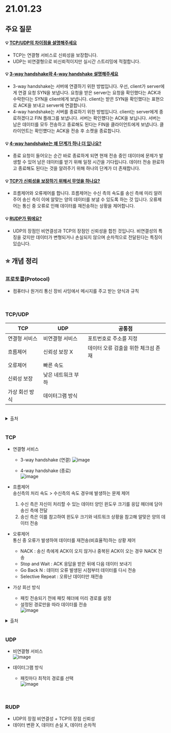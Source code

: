 # 21.01.23

## 주요 질문

#### 💡 [TCP/UDP의 차이점을 설명해주세요](#tcpudp)
   * TCP는 연결형 서비스로 신뢰성을 보장합니다.
   * UDP는 비연결형으로 비신뢰적이지만 실시간 스트리밍에 적절합니다.
   
#### 💡 [3-way handshake와 4-way handshake 설명해주세요](#tcp)
   * 3-way handshake는 서버에 연결하기 위한 방법입니다. 우선, client가 server에게 연결 요청 SYN을 보냅니다. 요청을 받은 server는 요청을 확인했다는 ACK과 수락한다는 SYN을 client에게 보냅니다. client는 받은 SYN을 확인했다는 표현으로 ACK을 보내고 server에 연결합니다.  
   * 4-way handshake는 서버를 종료하기 위한 방법입니다. client는 server에게 종료하겠다고 FIN 플래그를 보냅니다. 서버는 확인헀다는 ACK을 보닙니다. 서버는 남은 데이터를 모두 전송하고 종료해도 된다는 FIN을 클라이언트에게 보냅니다. 클라이언트는 확인헀다는 ACK을 전송 후 소켓을 종료합니다.
   
#### 💡 [4-way handshake는 왜 단계가 하나 더 있나요?](#tcp)
   * 종료 요청이 들어오는 순간 바로 종료하게 되면 현재 전송 중인 데이터에 문제가 발생할 수 있어 남은 데이터를 받기 위해 일정 시간을 기다립니다. 데이터 전송 완료하고 종료해도 된다는 것을 알려주기 위해 하나의 단계가 더 존재합니다.


#### 💡 [TCP가 신뢰성을 보장하기 위해서 무엇을 하나요?](#tcp)
   * 흐름제어와 오류제어를 합니다. 흐름제어는 수신 측의 속도를 송신 측에 미리 알려주어 송신 측이 이에 알맞는 양의 데이터를 보낼 수 있도록 하는 것 입니다. 오류제어는 통신 중 오류로 인해 데이터를 재전송하는 상황을 제어합니다.

#### 💡 [RUDP가 뭐에요?](#rudp)
   * UDP의 장점인 비연결성과 TCP의 장점인 신뢰성을 합친 것입니다. 비연결성의 특징을 갖지만 데이터가 변형되거나 손실되지 않으며 순차적으로 전달된다는 특징이 있습니다.

## ⭐ 개념 정리

### 프로토콜(Protocol)
   * 컴퓨터나 원거리 통신 장비 사잉에서 메시지를 주고 받는 양식과 규칙

<br/>

### TCP/UDP
   |TCP|UDP|공통점|
   |-|-|-|
   |연결형 서비스|비연결형 서비스|포트번호로 주소를 지정|
   |흐름제어|신뢰성 보장 X|데이터 오류 검출을 위한 체크섬 존재|
   |오류제어|빠른 속도||
   |신뢰성 보장|낮은 네트워크 부하||
   |가상 회선 방식|데이터그램 방식||

<br/>

   <details markdown="1">
    <summary>출처</summary>
    <!--summary 아래 빈칸 공백 두고 내용을 적는공간-->
    출처적어주세요
  </details>

<br/>

### TCP
   * 연결형 서비스  
      * 3-way handshake (연결)
      ![image](https://user-images.githubusercontent.com/36289638/105574098-9d997900-5da5-11eb-8ac0-67fd1ca1a7c8.png)

      * 4-way handshake (종료)  
      ![image](https://user-images.githubusercontent.com/36289638/105618553-00cdee80-5e2c-11eb-909b-8460c8cb3549.png)  

   
   * 흐름제어  
   송신측의 처리 속도 > 수신측의 속도 경우에 발생하는 문제 제어  
      1. 수신 측은 자신이 처리할 수 있는 데이터 양인 윈도우 크기를 응답 헤더에 담아 송신 측에 전달  
      2. 송신 측은 이를 참고하여 윈도우 크기와 네트워크 상황을 참고해 알맞은 양의 데이터 전송  

   * 오류제어  
   통신 중 오류가 발생하여 데이터를 재전송(비효율적)하는 상황 제어
      * NACK : 송신 측에게 ACK이 오지 않거나 중복된 ACK이 오는 경우 NACK 전송  
      * Stop and Wait : ACK 응답을 받은 뒤에 다음 데이터 보내기
      * Go Back N : 데이터 오류 발생된 시점부터 데이터를 다시 전송
      * Selective Repeat : 오류난 데이터만 재전송


   * 가상 회선 방식  
      * 패킷 전송되기 전에 패킷 헤더에 미리 경로를 설정  
      * 설정된 경로만을 따라 데이터를 전송  
   ![image](https://user-images.githubusercontent.com/36289638/105573716-d71cb500-5da2-11eb-8198-86d2f2c0a1bc.png)


   <details markdown="1">
    <summary>출처</summary>
    <!--summary 아래 빈칸 공백 두고 내용을 적는공간-->
    출처적어주세요
  </details>

<br/>

### UDP
   * 비연결형 서비스  
   ![image](https://user-images.githubusercontent.com/36289638/105574739-e94e2180-5da9-11eb-80bf-ff356b91e40f.png)


   * 데이터그램 방식  
      * 패킷마다 최적의 경로를 선택  
   ![image](https://user-images.githubusercontent.com/36289638/105573732-f87da100-5da2-11eb-9b9a-f9fb0fdaf711.png)

<br/>

### RUDP  
   * UDP의 장점 비연결성 + TCP의 장점 신뢰성
   * 데이터 변환 X, 데이터 손실 X, 데이터 순차적
